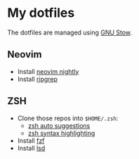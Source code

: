 # My dotfiles

The dotfiles are managed using [GNU Stow](https://www.gnu.org/software/stow/).

## Neovim

* Install [neovim nightly](https://github.com/neovim/neovim/blob/master/INSTALL.md)
* Install [ripgrep](https://github.com/BurntSushi/ripgrep?tab=readme-ov-file#installation)

## ZSH

* Clone those repos into `$HOME/.zsh`:
    * [zsh auto suggestions](https://github.com/zsh-users/zsh-autosuggestions)
    * [zsh syntax highlighting](https://github.com/zsh-users/zsh-syntax-highlighting)
* Install [fzf](https://github.com/junegunn/fzf?tab=readme-ov-file#installation)
* Install [lsd](https://github.com/lsd-rs/lsd)
